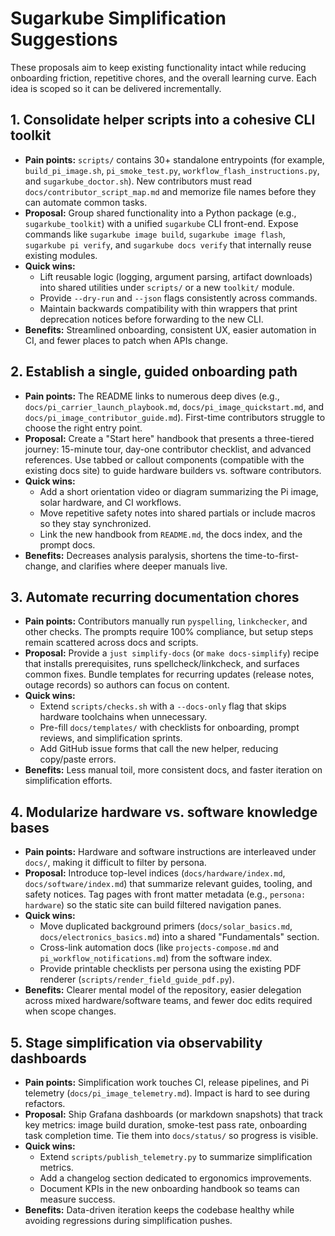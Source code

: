 # Sugarkube Simplification Suggestions

These proposals aim to keep existing functionality intact while reducing
onboarding friction, repetitive chores, and the overall learning curve. Each
idea is scoped so it can be delivered incrementally.

## 1. Consolidate helper scripts into a cohesive CLI toolkit
- **Pain points:** `scripts/` contains 30+ standalone entrypoints (for example,
  `build_pi_image.sh`, `pi_smoke_test.py`, `workflow_flash_instructions.py`, and
  `sugarkube_doctor.sh`). New contributors must read `docs/contributor_script_map.md`
  and memorize file names before they can automate common tasks.
- **Proposal:** Group shared functionality into a Python package (e.g.,
  `sugarkube_toolkit`) with a unified `sugarkube` CLI front-end. Expose commands
  like `sugarkube image build`, `sugarkube image flash`, `sugarkube pi verify`,
  and `sugarkube docs verify` that internally reuse existing modules.
- **Quick wins:**
  - Lift reusable logic (logging, argument parsing, artifact downloads) into
    shared utilities under `scripts/` or a new `toolkit/` module.
  - Provide `--dry-run` and `--json` flags consistently across commands.
  - Maintain backwards compatibility with thin wrappers that print deprecation
    notices before forwarding to the new CLI.
- **Benefits:** Streamlined onboarding, consistent UX, easier automation in CI,
  and fewer places to patch when APIs change.

## 2. Establish a single, guided onboarding path
- **Pain points:** The README links to numerous deep dives (e.g.,
  `docs/pi_carrier_launch_playbook.md`, `docs/pi_image_quickstart.md`, and
  `docs/pi_image_contributor_guide.md`). First-time contributors struggle to
  choose the right entry point.
- **Proposal:** Create a "Start here" handbook that presents a three-tiered
  journey: 15-minute tour, day-one contributor checklist, and advanced
  references. Use tabbed or callout components (compatible with the existing
  docs site) to guide hardware builders vs. software contributors.
- **Quick wins:**
  - Add a short orientation video or diagram summarizing the Pi image, solar
    hardware, and CI workflows.
  - Move repetitive safety notes into shared partials or include macros so they
    stay synchronized.
  - Link the new handbook from `README.md`, the docs index, and the prompt docs.
- **Benefits:** Decreases analysis paralysis, shortens the time-to-first-change,
  and clarifies where deeper manuals live.

## 3. Automate recurring documentation chores
- **Pain points:** Contributors manually run `pyspelling`, `linkchecker`, and
  other checks. The prompts require 100% compliance, but setup steps remain
  scattered across docs and scripts.
- **Proposal:** Provide a `just simplify-docs` (or `make docs-simplify`) recipe
  that installs prerequisites, runs spellcheck/linkcheck, and surfaces common
  fixes. Bundle templates for recurring updates (release notes, outage records)
  so authors can focus on content.
- **Quick wins:**
  - Extend `scripts/checks.sh` with a `--docs-only` flag that skips hardware
    toolchains when unnecessary.
  - Pre-fill `docs/templates/` with checklists for onboarding, prompt reviews,
    and simplification sprints.
  - Add GitHub issue forms that call the new helper, reducing copy/paste errors.
- **Benefits:** Less manual toil, more consistent docs, and faster iteration on
  simplification efforts.

## 4. Modularize hardware vs. software knowledge bases
- **Pain points:** Hardware and software instructions are interleaved under
  `docs/`, making it difficult to filter by persona.
- **Proposal:** Introduce top-level indices (`docs/hardware/index.md`,
  `docs/software/index.md`) that summarize relevant guides, tooling, and safety
  notices. Tag pages with front matter metadata (e.g., `persona: hardware`) so
  the static site can build filtered navigation panes.
- **Quick wins:**
  - Move duplicated background primers (`docs/solar_basics.md`,
    `docs/electronics_basics.md`) into a shared "Fundamentals" section.
  - Cross-link automation docs (like `projects-compose.md` and
    `pi_workflow_notifications.md`) from the software index.
  - Provide printable checklists per persona using the existing PDF renderer
    (`scripts/render_field_guide_pdf.py`).
- **Benefits:** Clearer mental model of the repository, easier delegation across
  mixed hardware/software teams, and fewer doc edits required when scope changes.

## 5. Stage simplification via observability dashboards
- **Pain points:** Simplification work touches CI, release pipelines, and Pi
  telemetry (`docs/pi_image_telemetry.md`). Impact is hard to see during refactors.
- **Proposal:** Ship Grafana dashboards (or markdown snapshots) that track key
  metrics: image build duration, smoke-test pass rate, onboarding task completion
  time. Tie them into `docs/status/` so progress is visible.
- **Quick wins:**
  - Extend `scripts/publish_telemetry.py` to summarize simplification metrics.
  - Add a changelog section dedicated to ergonomics improvements.
  - Document KPIs in the new onboarding handbook so teams can measure success.
- **Benefits:** Data-driven iteration keeps the codebase healthy while avoiding
  regressions during simplification pushes.
